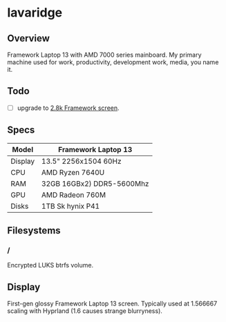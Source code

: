 # lavaridge
## Overview
Framework Laptop 13 with AMD 7000 series mainboard. My primary machine used for work, productivity, development work, media, you name it.

## Todo
- [ ] upgrade to [2.8k Framework screen](https://frame.work/products/display-kit?v=FRANJF0001).

## Specs
| Model   | Framework Laptop 13       |
|---------|---------------------------|
| Display | 13.5" 2256x1504 60Hz      |
| CPU     | AMD Ryzen 7640U           |
| RAM     | 32GB 16GBx2) DDR5-5600Mhz |
| GPU     | AMD Radeon 760M           |
| Disks   | 1TB Sk hynix P41          |

## Filesystems
### /
Encrypted LUKS btrfs volume.

## Display
First-gen glossy Framework Laptop 13 screen. Typically used at 1.566667 scaling with Hyprland (1.6 causes strange blurryness).
